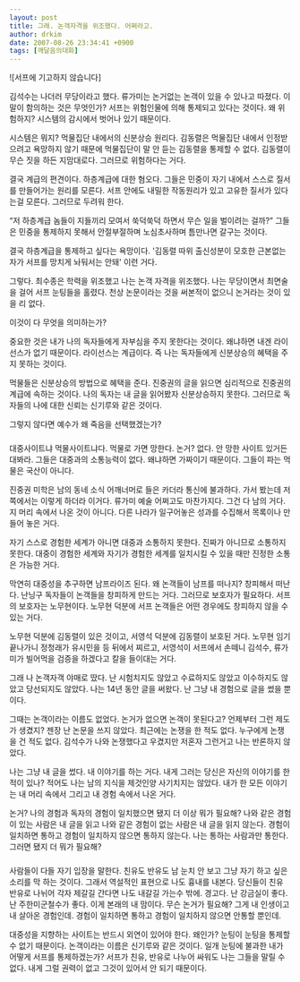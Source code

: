 ```yaml
---
layout: post
title: 그래. 논객자격을 위조했다. 어쩌라고.
author: drkim
date: 2007-08-26 23:34:41 +0900
tags: [깨달음의대화]
---
```

![서프에 기고하지 않습니다] 


  


  김석수는 나더러 무당이라고 했다. 류가미는 논거없는 논객이 있을 수 있나고 따졌다. 이 말이 함의하는 것은 무엇인가? 서프는 위험인물에 의해 통제되고 있다는 것이다. 왜 위험하지? 시스템의 감시에서 벗어나 있기 때문이다.



  


  시스템은 뭐지? 먹물집단 내에서의 신분상승 원리다. 김동렬은 먹물집단 내에서 인정받으려고 욕망하지 않기 때문에 먹물집단이 말 안 듣는 김동렬을 통제할 수 없다. 김동렬이 무슨 짓을 하든 지맘대로다. 그러므로 위험하다는 거다.



  


  결국 계급의 편견이다. 하층계급에 대한 혐오다. 그들은 민중이 자기 내에서 스스로 질서를 만들어가는 원리를 모른다. 서프 안에도 내밀한 작동원리가 있고 고유한 질서가 있다는걸 모른다. 그러므로 두려워 한다.



  


  “저 하층계급 놈들이 지들끼리 모여서 쑥덕쑥덕 하면서 무슨 일을 벌이려는 걸까?” 그들은 민중을 통제하지 못해서 안절부절하며 노심초사하며 틈만나면 갈구는 것이다.



  


  결국 하층계급을 통제하고 싶다는 욕망이다. '김동렬 따위 출신성분이 모호한 근본없는 자가 서프를 망치게 놔둬서는 안돼' 이런 거다.



  


  그렇다. 최수종은 학력을 위조했고 나는 논객 자격을 위조했다. 나는 무당이면서 최면술을 걸어 서프 눈팅들을 홀렸다. 천상 논문이라는 것을 써본적이 없으니 논거라는 것이 있을 리 없다.



  


  이것이 다 무엇을 의미하는가?



  


  중요한 것은 내가 나의 독자들에게 자부심을 주지 못한다는 것이다. 왜냐하면 내겐 라이선스가 없기 때문이다. 라이선스는 계급이다. 즉 나는 독자들에게 신분상승의 혜택을 주지 못하는 것이다.



  


  먹물들은 신분상승의 방법으로 혜택을 준다. 진중권의 글을 읽으면 심리적으로 진중권의 계급에 속하는 것이다. 나의 독자는 내 글을 읽어봤자 신분상승하지 못한다. 그러므로 독자들의 나에 대한 신뢰는 신기루와 같은 것이다.



  


  그렇지 않다면 예수가 왜 죽음을 선택했겠는가?



  


  ###



  


  대중사이트냐 먹물사이트냐다. 먹물로 가면 망한다. 논거? 없다. 안 망한 사이트 있거든 대봐라. 그들은 대중과의 소통능력이 없다. 왜냐하면 가짜이기 때문이다. 그들이 파는 먹물은 국산이 아니다.



  


  진중권 미학은 남의 동네 소식 어깨너머로 들은 카더라 통신에 불과하다. 가서 봤는데 저쪽에서는 이렇게 하더라 이거다. 류가미 예술 어쩌고도 마찬가지다. 그건 다 남의 거다. 지 머리 속에서 나온 것이 아니다. 다른 나라가 일구어놓은 성과를 수집해서 목록이나 만들어 놓은 거다.



  


  자기 스스로 경험한 세계가 아니면 대중과 소통하지 못한다. 진짜가 아니므로 소통하지 못한다. 대중이 경험한 세계와 자기가 경험한 세계를 일치시킬 수 있을 때만 진정한 소통은 가능한 거다.



  


  막연히 대중성을 추구하면 남프라이즈 된다. 왜 논객들이 남프를 떠나지? 창피해서 떠난다. 난닝구 독자들이 논객들을 창피하게 만드는 거다. 그러므로 보호자가 필요하다. 서프의 보호자는 노무현이다. 노무현 덕분에 서프 논객들은 어떤 경우에도 창피하지 않을 수 있는 거다.



  


  노무현 덕분에 김동렬이 있은 것이고, 서영석 덕분에 김동렬이 보호된 거다. 노무현 임기 끝나가니 정청래가 유시민을 등 뒤에서 찌르고, 서영석이 서프에서 손떼니 김석수, 류가미가 빌어먹을 검증을 하겠다고 칼을 들이대는 거다.



  


  그래 나 논객자객 야매로 땄다. 난 시험치지도 않았고 수료하지도 않았고 이수하지도 않았고 당선되지도 않았다. 나는 14년 동안 글을 써왔다. 난 그냥 내 경험으로 글을 썼을 뿐이다.



  


  그때는 논객이라는 이름도 없었다. 논거가 없으면 논객이 못된다고? 언제부터 그런 제도가 생겼지? 젠장 난 논문을 쓰지 않았다. 최근에는 논쟁을 한 적도 없다. 누구에게 논쟁을 건 적도 없다. 김석수가 나와 논쟁했다고 우겼지만 저혼자 그런거고 나는 반론하지 않았다.



  


  나는 그냥 내 글을 썼다. 내 이야기를 하는 거다. 내게 그러는 당신은 자신의 이야기를 한 적이 있나? 적어도 나는 남의 지식을 제것인양 사기치지는 않았다. 내가 한 모든 이야기는 내 머리 속에서 그리고 내 경험 속에서 나온 거다.



  


  논거? 나의 경험과 독자의 경험이 일치했으면 됐지 더 이상 뭐가 필요해? 나와 같은 경험이 있는 사람은 내 글을 읽고 나와 같은 경험이 없는 사람은 내 글을 읽지 않는다. 경험이 일치하면 통하고 경험이 일치하지 않으면 통하지 않는다. 나는 통하는 사람과만 통한다. 그러면 됐지 더 뭐가 필요해?



  


  ###



  


  사람들이 다들 자기 입장을 말한다. 친유도 반유도 남 눈치 안 보고 그냥 자기 하고 싶은 소리를 막 하는 것이다. 그래서 역설적인 표현으로 나도 흉내를 내본다. 당신들이 친유 반유로 나뉘어 각자 제갈길 간다면 나도 내갈길 가는수 밖에. 경고다. 난 강금실이 좋다. 난 주한미군철수가 좋다. 이게 본래의 내 맘이다. 무슨 논거가 필요해? 그게 내 인생이고 내 살아온 경험인데. 경험이 일치하면 통하고 경험이 일치하지 않으면 안통할 뿐인데.



  


  대중성을 지향하는 사이트는 반드시 외연이 있어야 한다. 왜인가? 눈팅이 눈팅을 통제할 수 없기 때문이다. 논객이라는 이름은 신기루와 같은 것이다. 일개 눈팅에 불과한 내가 어떻게 서프를 통제하겠는가? 서프가 친유, 반유로 나누어 싸워도 나는 그들을 말릴 수 없다. 내게 그럴 권력이 없고 그것이 있어서 안 되기 때문이다.

